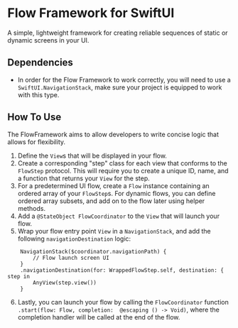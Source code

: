 # Flow Framework for SwiftUI
A simple, lightweight framework for creating reliable sequences of static or dynamic screens in your UI.

## Dependencies
* In order for the Flow Framework to work correctly, you will need to use a `SwiftUI.NavigationStack`, make sure your project is equipped to work with this type.

## How To Use
The FlowFramework aims to allow developers to write concise logic that allows for flexibility.
1. Define the `View`s that will be displayed in your flow.
2. Create a corresponding "step" class for each view that conforms to the `FlowStep` protocol. This will require you to create a unique ID, name, and a function that returns your `View` for the step.
3. For a predetermined UI flow, create a `Flow` instance containing an ordered array of your `FlowStep`s. For dynamic flows, you can define ordered array subsets, and add on to the flow later using helper methods.
4. Add a `@StateObject FlowCoordinator` to the `View` that will launch your flow.
5. Wrap your flow entry point `View` in a `NavigationStack`, and add the following `navigationDestination` logic:
```
    NavigationStack($coordinator.navigationPath) {
        // Flow launch screen UI
    }
    .navigationDestination(for: WrappedFlowStep.self, destination: { step in
        AnyView(step.view())
    }
```
6. Lastly, you can launch your flow by calling the `FlowCoordinator` function `.start(flow: Flow, completion:  @escaping () -> Void)`, where the completion handler will be called at the end of the flow.
